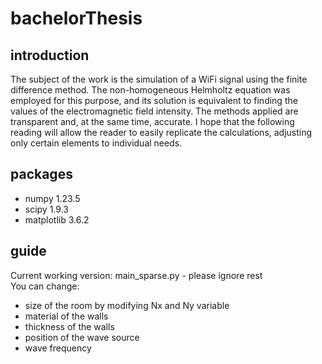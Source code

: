 # bachelorThesis
## introduction
The subject of the work is the simulation of a WiFi signal using the finite difference method. The non-homogeneous Helmholtz equation was employed for this purpose, and its solution is equivalent to finding the values of the electromagnetic field intensity. The methods applied are transparent and, at the same time, accurate. I hope that the following reading will allow the reader to easily replicate the calculations, adjusting only certain elements to individual needs.
## packages
- numpy 1.23.5
- scipy 1.9.3
- matplotlib 3.6.2
## guide
Current working version: main_sparse.py - please ignore rest \
You can change:
- size of the room by modifying  Nx and Ny variable
- material of the walls
- thickness  of the walls
- position of the wave source
- wave frequency
